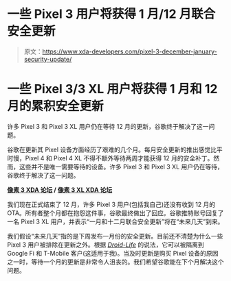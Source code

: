 # 一些 Pixel 3 用户将获得 1 月/12 月联合安全更新

> 原文：<https://www.xda-developers.com/pixel-3-december-january-security-update/>

# 一些 Pixel 3/3 XL 用户将获得 1 月和 12 月的累积安全更新

许多 Pixel 3 和 Pixel 3 XL 用户仍在等待 12 月的更新，谷歌终于解决了这一问题。

谷歌在更新其 Pixel 设备方面经历了艰难的几个月。每月安全更新的推出感觉比平时慢，Pixel 4 和 Pixel 4 XL 不得不额外等待两周才能获得 12 月的安全补丁。然而，这些并不是唯一需要等待的设备。许多 Pixel 3 和 Pixel 3 XL 用户仍在等待，谷歌终于解决了这一问题。

**[像素 3 XDA 论坛](https://forum.xda-developers.com/pixel-3) / [像素 3 XL XDA 论坛](https://forum.xda-developers.com/pixel-3-xl)**

我们现在正式结束了 12 月，许多 Pixel 3 用户(包括我自己)还没有收到 12 月的 OTA。所有者整个月都在抱怨这件事，谷歌最终做出了回应。谷歌推特账号回复了一名 Pixel 3 XL 用户，并表示“一月和十二月联合安全更新”将在“未来几天”到来。

我们假设“未来几天”指的是下周发布一月份的安全更新。目前还不清楚为什么一些 Pixel 3 用户被排除在更新之外。根据 [*Droid-Life*](https://www.droid-life.com/2020/01/01/pixel-3-getting-joint-january-and-december-update-in-coming-days-after-delay/) 的说法，它可以被隔离到 Google Fi 和 T-Mobile 客户(这适用于我)。当及时更新是购买 Pixel 设备的原因之一时，等待一个月的更新是非常令人沮丧的。我们希望谷歌能在下个月解决这个问题。